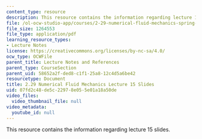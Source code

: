 ```yaml
---
content_type: resource
description: This resource contains the information regarding lecture 15 slides.
file: /ol-ocw-studio-app/courses/2-29-numerical-fluid-mechanics-spring-2015/07fd2c48de5c22978e055e01a18a50de_MIT2_29S15_Lecture15.pdf
file_size: 1264553
file_type: application/pdf
learning_resource_types:
- Lecture Notes
license: https://creativecommons.org/licenses/by-nc-sa/4.0/
ocw_type: OCWFile
parent_title: Lecture Notes and References
parent_type: CourseSection
parent_uid: 58652a2f-ded8-c1f1-25a8-12c4d5a6be42
resourcetype: Document
title: 2.29 Numerical Fluid Mechanics Lecture 15 Slides
uid: 07fd2c48-de5c-2297-8e05-5e01a18a50de
video_files:
  video_thumbnail_file: null
video_metadata:
  youtube_id: null
---
```

This resource contains the information regarding lecture 15 slides.